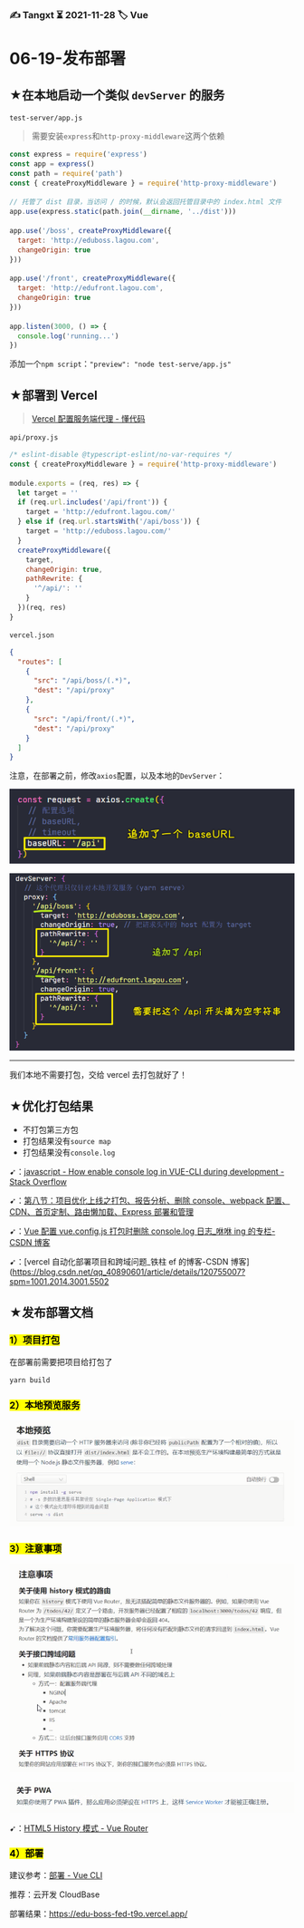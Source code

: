 ### ✍️ Tangxt ⏳ 2021-11-28 🏷️ Vue

# 06-19-发布部署

## ★在本地启动一个类似 `devServer` 的服务

`test-server/app.js`

> 需要安装`express`和`http-proxy-middleware`这两个依赖

``` js
const express = require('express')
const app = express()
const path = require('path')
const { createProxyMiddleware } = require('http-proxy-middleware')

// 托管了 dist 目录，当访问 / 的时候，默认会返回托管目录中的 index.html 文件
app.use(express.static(path.join(__dirname, '../dist')))

app.use('/boss', createProxyMiddleware({
  target: 'http://eduboss.lagou.com',
  changeOrigin: true
}))

app.use('/front', createProxyMiddleware({
  target: 'http://edufront.lagou.com',
  changeOrigin: true
}))

app.listen(3000, () => {
  console.log('running...')
})
```

添加一个`npm script`：`"preview": "node test-serve/app.js"`

## ★部署到 Vercel

> [ Vercel 配置服务端代理 - 懂代码 ](https://dongdaima.com/article/81553)

`api/proxy.js`

``` js
/* eslint-disable @typescript-eslint/no-var-requires */
const { createProxyMiddleware } = require('http-proxy-middleware')

module.exports = (req, res) => {
  let target = ''
  if (req.url.includes('/api/front')) {
    target = 'http://edufront.lagou.com/'
  } else if (req.url.startsWith('/api/boss')) {
    target = 'http://eduboss.lagou.com/'
  }
  createProxyMiddleware({
    target,
    changeOrigin: true,
    pathRewrite: {
      '^/api/': ''
    }
  })(req, res)
}
```

`vercel.json`

``` json
{
  "routes": [
    {
      "src": "/api/boss/(.*)",
      "dest": "/api/proxy"
    },
    {
      "src": "/api/front/(.*)",
      "dest": "/api/proxy"
    }
  ]
} 
```

注意，在部署之前，修改`axios`配置，以及本地的`DevServer`：

![baseURL](assets/img/2021-11-28-11-20-21.png)

![devServer](assets/img/2021-11-28-11-21-49.png)

---

我们本地不需要打包，交给 vercel 去打包就好了！

## ★优化打包结果

- 不打包第三方包
- 打包结果没有`source map`
- 打包结果没有`console.log`

➹：[javascript - How enable console log in VUE-CLI during development - Stack Overflow](https://stackoverflow.com/questions/59366773/how-enable-console-log-in-vue-cli-during-development)

➹：[第八节：项目优化上线之打包、报告分析、删除 console、webpack 配置、CDN、首页定制、路由懒加载、Express 部署和管理](https://www.cnblogs.com/yaopengfei/p/14549481.html)

➹：[Vue 配置 vue.config.js 打包时删除 console.log 日志_咻咻 ing 的专栏-CSDN 博客](https://blog.csdn.net/meifannao789456/article/details/109306282)

➹：[vercel 自动化部署项目和跨域问题_铁柱 ef 的博客-CSDN 博客](https://blog.csdn.net/qq_40890601/article/details/120755007?spm=1001.2014.3001.5502

## ★发布部署文档

### <mark>1）项目打包</mark>

在部署前需要把项目给打包了

``` bash
yarn build
```

### <mark>2）本地预览服务</mark>

![本地预览](assets/img/2021-11-28-13-55-18.png)

### <mark>3）注意事项</mark>

![注意事项](assets/img/2021-11-28-13-56-15.png)

![注意事项](assets/img/2021-11-28-13-58-12.png)

➹：[HTML5 History 模式 - Vue Router](https://router.vuejs.org/zh/guide/essentials/history-mode.html)

### <mark>4）部署</mark>

建议参考：[部署 - Vue CLI](https://cli.vuejs.org/zh/guide/deployment.html#%E6%9C%AC%E5%9C%B0%E9%A2%84%E8%A7%88)

推荐：云开发 CloudBase

部署结果：<https://edu-boss-fed-t9o.vercel.app/>

